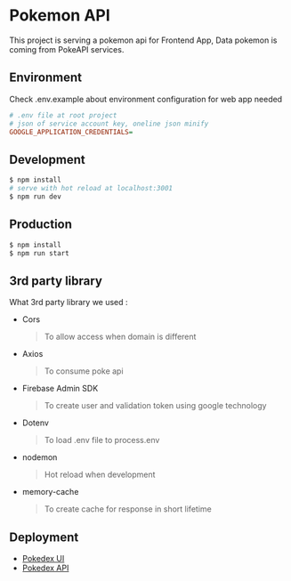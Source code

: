 # Pokemon API

This project is serving a pokemon api for Frontend App, Data pokemon
is coming from PokeAPI services.

## Environment

Check .env.example about environment configuration for web app needed  

```ini
# .env file at root project
# json of service account key, oneline json minify
GOOGLE_APPLICATION_CREDENTIALS=
```

## Development

```bash
$ npm install
# serve with hot reload at localhost:3001
$ npm run dev
```

## Production

```bash
$ npm install
$ npm run start
```
## 3rd party library

What 3rd party library we used :

- Cors
  > To allow access when domain is different
- Axios
  > To consume poke api
- Firebase Admin SDK
  > To create user and validation token using google technology
- Dotenv
  > To load .env file to process.env
- nodemon
  > Hot reload when development
- memory-cache
  > To create cache for response in short lifetime

## Deployment

- [Pokedex UI](https://pokedex-ui-nuxt.netlify.app)
- [Pokedex API](https://pokedex-api-express.herokuapp.com/)